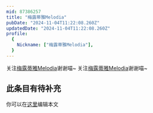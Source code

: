 ```yaml
---
mid: 87386257
title: "梅露蒂雅Melodia"
pubDate: "2024-11-04T11:22:08.260Z"
updatedDate: "2024-11-04T11:22:08.260Z"
profile:
  {
    Nickname: ["梅露蒂雅Melodia"],
  }
---
```


关注[梅露蒂雅Melodia](https://space.bilibili.com/87386257)谢谢喵~ 关注[梅露蒂雅Melodia](https://space.bilibili.com/87386257)谢谢喵~

## 此条目有待补充
你可以在[这里](https://github.com/Yuhanawa/VTuber.ICU-Content/edit/master/v/梅露蒂雅Melodia/index.md)编辑本文
